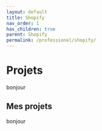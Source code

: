 ```yaml
---
layout: default
title: Shopify
nav_order: 1
has_children: true
parent: Shopify
permalink: /professionel/shopify/
---
```


# Projets
bonjour

## Mes projets
bonjour